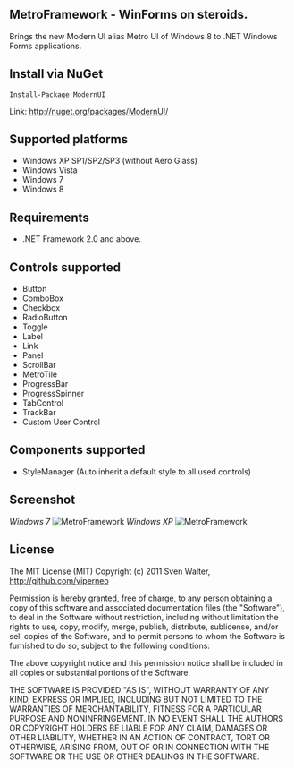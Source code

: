 MetroFramework - WinForms on steroids.
--------------------------------------

Brings the new Modern UI alias Metro UI of Windows 8 to .NET Windows Forms applications. 

Install via NuGet 
------------------
    Install-Package ModernUI

Link: http://nuget.org/packages/ModernUI/

Supported platforms
-------------------
* Windows XP SP1/SP2/SP3 (without Aero Glass)
* Windows Vista
* Windows 7
* Windows 8

Requirements
------------
* .NET Framework 2.0 and above.

Controls supported
------------------
* Button
* ComboBox
* Checkbox
* RadioButton
* Toggle
* Label
* Link
* Panel
* ScrollBar
* MetroTile
* ProgressBar
* ProgressSpinner
* TabControl
* TrackBar
* Custom User Control

Components supported
------------------
* StyleManager (Auto inherit a default style to all used controls)

Screenshot
----------
*Windows 7*
![MetroFramework](http://i.imgur.com/RBukk78.png)
*Windows XP*
![MetroFramework](http://i.imgur.com/0hlnU2w.jpg)

License
-------

The MIT License (MIT)
Copyright (c) 2011 Sven Walter, http://github.com/viperneo

Permission is hereby granted, free of charge, to any person obtaining a copy of 
this software and associated documentation files (the "Software"), to deal in the 
Software without restriction, including without limitation the rights to use, copy, 
modify, merge, publish, distribute, sublicense, and/or sell copies of the Software, 
and to permit persons to whom the Software is furnished to do so, subject to the 
following conditions:

The above copyright notice and this permission notice shall be included in 
all copies or substantial portions of the Software.

THE SOFTWARE IS PROVIDED "AS IS", WITHOUT WARRANTY OF ANY KIND, EXPRESS OR IMPLIED, 
INCLUDING BUT NOT LIMITED TO THE WARRANTIES OF MERCHANTABILITY, FITNESS FOR A 
PARTICULAR PURPOSE AND NONINFRINGEMENT. IN NO EVENT SHALL THE AUTHORS OR COPYRIGHT 
HOLDERS BE LIABLE FOR ANY CLAIM, DAMAGES OR OTHER LIABILITY, WHETHER IN AN ACTION OF 
CONTRACT, TORT OR OTHERWISE, ARISING FROM, OUT OF OR IN CONNECTION WITH THE SOFTWARE 
OR THE USE OR OTHER DEALINGS IN THE SOFTWARE.